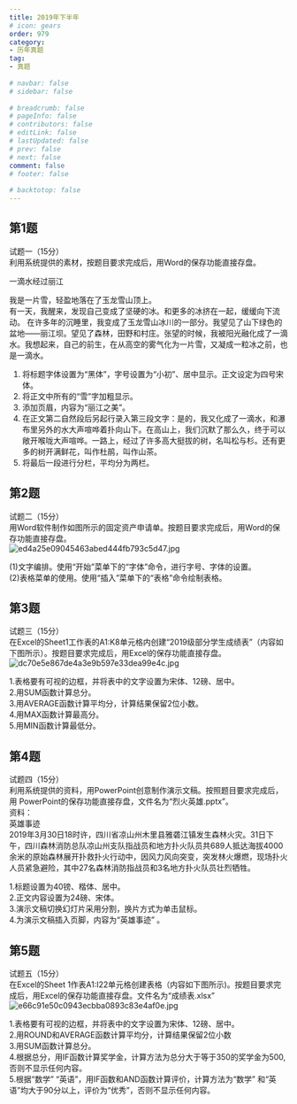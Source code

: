 ```yaml
---  
title: 2019年下半年  
# icon: gears  
order: 979  
category:  
- 历年真题  
tag:  
- 真题  
  
# navbar: false  
# sidebar: false  
  
# breadcrumb: false  
# pageInfo: false  
# contributors: false  
# editLink: false  
# lastUpdated: false  
# prev: false  
# next: false  
comment: false  
# footer: false  
  
# backtotop: false  
---  
```

## 第1题 ##

试题一（15分）  
利用系统提供的素材，按题目要求完成后，用Word的保存功能直接存盘。  


一滴水经过丽江

我是一片雪，轻盈地落在了玉龙雪山顶上。  
有一天，我醒来，发现自己变成了坚硬的冰。和更多的冰挤在一起，缓缓向下流动。 在许多年的沉睡里，我变成了玉龙雪山冰川的一部分。我望见了山下绿色的盆地——丽江坝。望见了森林，田野和村庄。张望的时候，我被阳光融化成了一滴水。我想起来，自己的前生，在从高空的雾气化为一片雪，又凝成一粒冰之前，也是一滴水。  
  
1. 将标题字体设置为“黑体”，字号设置为“小初”、居中显示。正文设定为四号宋体。  
2. 将正文中所有的“雪”字加粗显示。  
3. 添加页眉，内容为“丽江之美”。  
4. 在正文第二自然段后另起行录入第三段文字：是的，我又化成了一滴水，和瀑布里另外的水大声喧哗着扑向山下。在高山上，我们沉默了那么久，终于可以敞开喉咙大声喧哗。一路上，经过了许多高大挺拔的树，名叫松与杉。还有更多的树开满鲜花，叫作杜鹃，叫作山茶。  
5. 将最后一段进行分栏，平均分为两栏。  


## 第2题 ##

试题二（15分）  
用Word软件制作如图所示的固定资产申请单。按题目要求完成后，用Word的保存功能直接存盘。  
![ed4a25e09045463abed444fb793c5d47.jpg][]  
  
(1)文字编排。使用“开始”菜单下的“字体”命令，进行字号、字体的设置。  
(2)表格菜单的使用。使用“插入”菜单下的“表格”命令绘制表格。  


## 第3题 ##

试题三（15分）  
在Excel的Sheet1工作表的A1:K8单元格内创建“2019级部分学生成绩表”（内容如下图所示）。按题目要求完成后，用Excel的保存功能直接存盘。  
![dc70e5e867de4a3e9b597e33dea99e4c.jpg][]  
  
1.表格要有可视的边框，并将表中的文字设置为宋体、12磅、居中。  
2.用SUM函数计算总分。  
3.用AVERAGE函数计算平均分，计算结果保留2位小数。  
4.用MAX函数计算最高分。  
5.用MIN函数计算最低分。  


## 第4题 ##

试题四（15分）  
利用系统提供的资料，用PowerPoint创意制作演示文稿。按照题目要求完成后，用 PowerPoint的保存功能直接存盘，文件名为“烈火英雄.pptx”。  
资料：  
英雄事迹  
2019年3月30日18时许，四川省凉山州木里县雅砻江镇发生森林火灾。31日下午，四川森林消防总队凉山州支队指战员和地方扑火队员共689人抵达海拔4000余米的原始森林展开扑救扑火行动中，因风力风向突变，突发林火爆燃，现场扑火人员紧急避险，其中27名森林消防指战员和3名地方扑火队员壮烈牺牲。  
  
1.标题设置为40镑、楷体、居中。  
2.正文内容设置为24磅、宋体。  
3.演示文稿切换幻灯片采用分割，换片方式为单击鼠标。  
4.为演示文稿插入页脚，内容为“英雄事迹” 。  


## 第5题 ##

试题五（15分）  
在Excel的Sheet 1作表A1:I22单元格创建表格（内容如下图所示)。按题目要求完成后，用Excel的保存功能直接存盘。文件名为“成绩表.xlsx”  
![e66c91e50c0943ecbba0893c83e4af0e.jpg][]  
  
1.表格要有可视的边框，并将表中的文字设置为宋体、12磅、居中。  
2.用ROUND和AVERAGE函数计算平均分，计算结果保留2位小数  
3.用SUM函数计算总分。  
4.根据总分，用IF函数计算奖学金，计算方法为总分大于等于350的奖学金为500, 否则不显示任何内容。  
5.根据“数学” “英语”，用IF函数和AND函数计算评价，计算方法为“数学” 和“英语”均大于90分以上，评价为“优秀”，否则不显示任何内容。  



[ed4a25e09045463abed444fb793c5d47.jpg]: https://www.xkxxkx.cn/file/exam/software/信息处理技术员/案例/第2题/ed4a25e09045463abed444fb793c5d47.jpg
[dc70e5e867de4a3e9b597e33dea99e4c.jpg]: https://www.xkxxkx.cn/file/exam/software/信息处理技术员/案例/第3题/dc70e5e867de4a3e9b597e33dea99e4c.jpg
[e66c91e50c0943ecbba0893c83e4af0e.jpg]: https://www.xkxxkx.cn/file/exam/software/信息处理技术员/案例/第5题/e66c91e50c0943ecbba0893c83e4af0e.jpg
